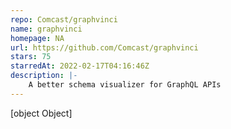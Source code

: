 ```yaml
---
repo: Comcast/graphvinci
name: graphvinci
homepage: NA
url: https://github.com/Comcast/graphvinci
stars: 75
starredAt: 2022-02-17T04:16:46Z
description: |-
    A better schema visualizer for GraphQL APIs
---
```


[object Object]
